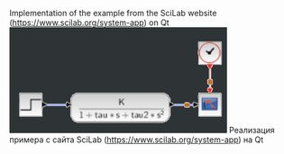 Implementation of the example from the SciLab website (https://www.scilab.org/system-app) on Qt
![Image alt](https://github.com/ByMisterAnt/SuchAsTheScilabDemo/blob/bf411b5d4d4ade5dd5d6de0f816997ac755f195e/system.png)
Реализация примера с сайта SciLab (https://www.scilab.org/system-app) на Qt
